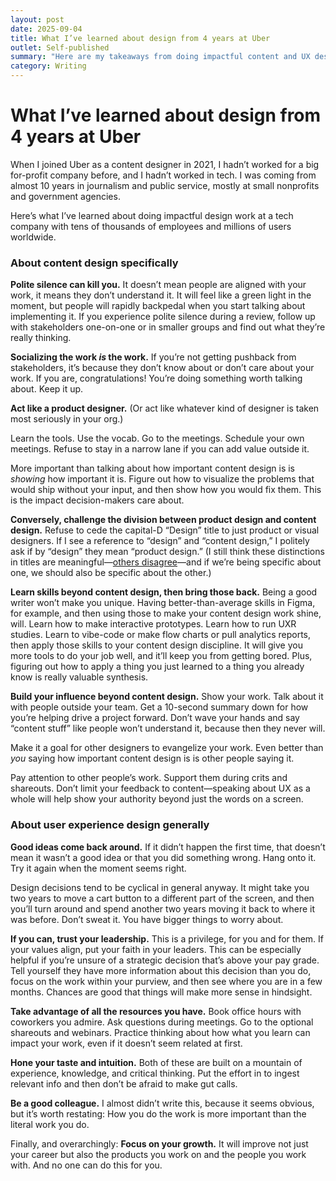 ```yaml
---
layout: post
date: 2025-09-04
title: What I’ve learned about design from 4 years at Uber
outlet: Self-published
summary: "Here are my takeaways from doing impactful content and UX design work at a tech company with tens of thousands of employees and millions of users worldwide."
category: Writing
---
```


# What I’ve learned about design from 4 years at Uber

When I joined Uber as a content designer in 2021, I hadn’t worked for a big for-profit company before, and I hadn’t worked in tech. I was coming from almost 10 years in journalism and public service, mostly at small nonprofits and government agencies. 

Here’s what I’ve learned about doing impactful design work at a tech company with tens of thousands of employees and millions of users worldwide. 

### About content design specifically

​**Polite silence can kill you.** It doesn’t mean people are aligned with your work, it means they don’t understand it. It will feel like a green light in the moment, but people will rapidly backpedal when you start talking about implementing it. If you experience polite silence during a review, follow up with stakeholders one-on-one or in smaller groups and find out what they’re really thinking.

**Socializing the work _is_ the work.** If you’re not getting pushback from stakeholders, it’s because they don’t know about or don’t care about your work. If you are, congratulations\! You’re doing something worth talking about. Keep it up.  

**Act like a product designer.** (Or act like whatever kind of designer is taken most seriously in your org.)

Learn the tools. Use the vocab. Go to the meetings. Schedule your own meetings. Refuse to stay in a narrow lane if you can add value outside it.  

More important than talking about how important content design is is _showing_ how important it is. Figure out how to visualize the problems that would ship without your input, and then show how you would fix them. This is the impact decision-makers care about.  

**Conversely, challenge the division between product design and content design.** Refuse to cede the capital-D “Design” title to just product or visual designers. If I see a reference to “design” and “content design,” I politely ask if by “design” they mean “product design.” (I still think these distinctions in titles are meaningful—[others disagree](https://uxchrisnguyen.medium.com/goodbye-ux-shopify-just-killed-the-title-8970f36bec01)—and if we’re being specific about one, we should also be specific about the other.)

**Learn skills beyond content design, then bring those back.** Being a good writer won’t make you unique. Having better-than-average skills in Figma, for example, and then using those to make your content design work shine, will. Learn how to make interactive prototypes. Learn how to run UXR studies. Learn to vibe-code or make flow charts or pull analytics reports, then apply those skills to your content design discipline. It will give you more tools to do your job well, and it’ll keep you from getting bored. Plus, figuring out how to apply a thing you just learned to a thing you already know is really valuable synthesis.

**Build your influence beyond content design.** Show your work. Talk about it with people outside your team. Get a 10-second summary down for how you’re helping drive a project forward. Don’t wave your hands and say “content stuff” like people won’t understand it, because then they never will. 

Make it a goal for other designers to evangelize your work. Even better than _you_ saying how important content design is is other people saying it.

Pay attention to other people’s work. Support them during crits and shareouts. Don’t limit your feedback to content—speaking about UX as a whole will help show your authority beyond just the words on a screen.

### About user experience design generally

**Good ideas come back around.** If it didn’t happen the first time, that doesn’t mean it wasn’t a good idea or that you did something wrong. Hang onto it. Try it again when the moment seems right.

Design decisions tend to be cyclical in general anyway. It might take you two years to move a cart button to a different part of the screen, and then you’ll turn around and spend another two years moving it back to where it was before. Don’t sweat it. You have bigger things to worry about.  

**If you can, trust your leadership.** This is a privilege, for you and for them. If your values align, put your faith in your leaders. This can be especially helpful if you’re unsure of a strategic decision that’s above your pay grade. Tell yourself they have more information about this decision than you do, focus on the work within your purview, and then see where you are in a few months. Chances are good that things will make more sense in hindsight.  

**Take advantage of all the resources you have.** Book office hours with coworkers you admire. Ask questions during meetings. Go to the optional shareouts and webinars. Practice thinking about how what you learn can impact your work, even if it doesn’t seem related at first.  

**Hone your taste and intuition.** Both of these are built on a mountain of experience, knowledge, and critical thinking. Put the effort in to ingest relevant info and then don’t be afraid to make gut calls.

**Be a good colleague.** I almost didn’t write this, because it seems obvious, but it’s worth restating: How you do the work is more important than the literal work you do.

​Finally, and overarchingly: **Focus on your growth.** It will improve not just your career but also the products you work on and the people you work with. And no one can do this for you.